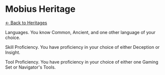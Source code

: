 # Mobius Heritage

[<- Back to Heritages](./index.md)



Languages. You know Common, Ancient, and one other language of your choice.

Skill Proficiency. You have proficiency in your choice of either Deception or Insight.

Tool Proficiency. You have proficiency in your choice of either one Gaming Set or Navigator's Tools.